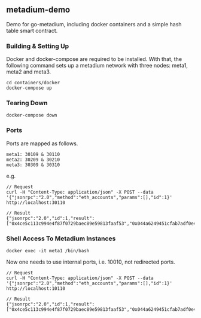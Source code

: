 ## metadium-demo

Demo for go-metadium, including docker containers and a simple hash table smart contract.

### Building & Setting Up

Docker and docker-compose are required to be installed. With that, the following command sets up a metadium network with three nodes: meta1, meta2 and meta3.

    cd containers/docker
    docker-compose up

### Tearing Down

    docker-compose down

### Ports

Ports are mapped as follows.

    meta1: 30109 & 30110
    meta2: 30209 & 30210
    meta3: 30309 & 30310

e.g.

    // Request
    curl -H "Content-Type: application/json" -X POST --data '{"jsonrpc":"2.0","method":"eth_accounts","params":[],"id":1}' http://localhost:30110

    // Result
    {"jsonrpc":"2.0","id":1,"result":["0x4ce5c113c994e4f87f0729baec89e59813faaf53","0x044a6249451cfab7adf0e486ee0b6235aadf44ef","0x9a4073a0121c0967c5325f5a789c73b1a0caaf0b","0x1b7398d5f3754ee2ec1f1ecb1f60c4fb6c3d4e0a"]}

### Shell Access To Metadium Instances

    docker exec -it meta1 /bin/bash

Now one needs to use internal ports, i.e. 10010, not redirected ports.

    // Request
    curl -H "Content-Type: application/json" -X POST --data '{"jsonrpc":"2.0","method":"eth_accounts","params":[],"id":1}' http://localhost:10110

    // Result
    {"jsonrpc":"2.0","id":1,"result":["0x4ce5c113c994e4f87f0729baec89e59813faaf53","0x044a6249451cfab7adf0e486ee0b6235aadf44ef","0x9a4073a0121c0967c5325f5a789c73b1a0caaf0b","0x1b7398d5f3754ee2ec1f1ecb1f60c4fb6c3d4e0a"]}
